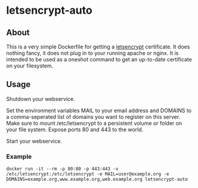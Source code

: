# letsencrypt-auto

## About
This is a very simple Dockerfile for getting a [letsencrypt](https://letsencrypt.org/) certificate.
It does nothing fancy, it does not plug in to your running apache or nginx.
It is intended to be used as a oneshot command to get an up-to-date certificate on your filesystem.

## Usage
Shutdown your webservice.

Set the environment variables MAIL to your email address and DOMAINS to a comma-seperated list of domains you want to register on this server.
Make sure to mount /etc/letsencrypt to a persistent volume or folder on your file system.
Expose ports 80 and 443 to the world.

Start your webservice.

### Example
```
docker run -it --rm -p 80:80 -p 443:443 -v /etc/letsencrypt:/etc/letsencrypt -e MAIL=user@example.org -e DOMAINS=example.org,www.example.org,web.example.org letsencrypt-auto
```
